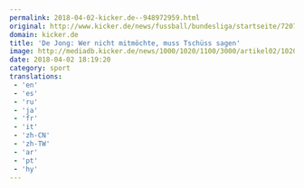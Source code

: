 ```yaml
---
permalink: 2018-04-02-kicker.de--948972959.html
original: http://www.kicker.de/news/fussball/bundesliga/startseite/720718/artikel_de-jong_wer-nicht-mitmoechte-muss-tschuess-sagen.html#omrss
domain: kicker.de
title: 'De Jong: Wer nicht mitmöchte, muss Tschüss sagen'
image: http://mediadb.kicker.de/news/1000/1020/1100/3000/artikel02/1020727/800x600_WaF3EUXba1_zoom73_crop_560x280_560x280+8+55.jpeg
date: 2018-04-02 18:19:20
category: sport
translations: 
 - 'en'
 - 'es'
 - 'ru'
 - 'ja'
 - 'fr'
 - 'it'
 - 'zh-CN'
 - 'zh-TW'
 - 'ar'
 - 'pt'
 - 'hy'
---
```


